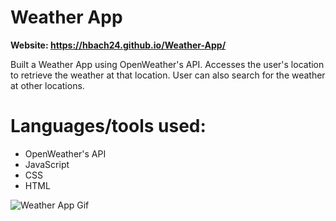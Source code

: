 # Weather App 
**Website: https://hbach24.github.io/Weather-App/**

Built a Weather App using OpenWeather's API. Accesses the user's location to retrieve the weather at that location. User can also search for the weather at other locations.



# Languages/tools used:
* OpenWeather's API
* JavaScript
* CSS
* HTML


![Weather App Gif](https://user-images.githubusercontent.com/57569284/128276729-db86de42-24ba-4b56-91c9-feb07e542537.gif)
